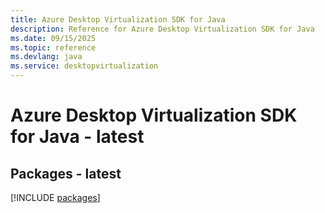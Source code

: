 ```yaml
---
title: Azure Desktop Virtualization SDK for Java
description: Reference for Azure Desktop Virtualization SDK for Java
ms.date: 09/15/2025
ms.topic: reference
ms.devlang: java
ms.service: desktopvirtualization
---
```

# Azure Desktop Virtualization SDK for Java - latest
## Packages - latest
[!INCLUDE [packages](desktop-virtualization-index.md)]